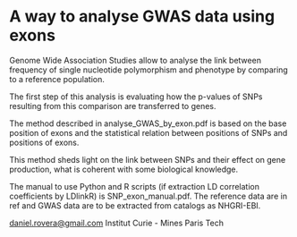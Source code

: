 # A way to analyse GWAS data using exons

Genome Wide Association Studies allow to analyse the link between
frequency of single nucleotide polymorphism and phenotype by
comparing to a reference population.

The first step of this analysis is evaluating how the p-values of SNPs
resulting from this comparison are transferred to genes.

The method described in analyse_GWAS_by_exon.pdf is based 
on the base position of exons and the statistical relation
between positions of SNPs and positions of exons.

This method sheds light on the link between SNPs and
their effect on gene production, what is coherent
with some biological knowledge.

The manual to use Python and R scripts (if extraction LD correlation
coefficients by LDlinkR) is SNP_exon_manual.pdf.
The reference data are in ref and GWAS data are to be extracted
from catalogs as NHGRI-EBI.


daniel.rovera@gmail.com Institut Curie - Mines Paris Tech


